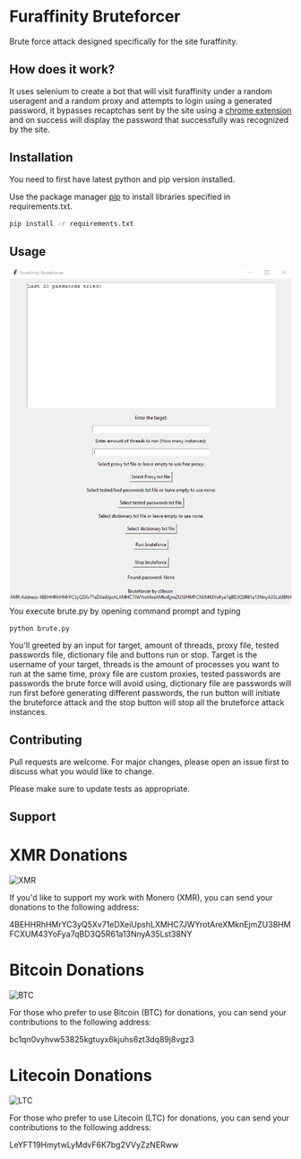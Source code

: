 # Furaffinity Bruteforcer

Brute force attack designed specifically for the site furaffinity.

## How does it work?
It uses selenium to create a bot that will visit furaffinity under a random useragent and a random proxy and attempts to login using a generated password, it bypasses recaptchas sent by the site using a [chrome extension](https://chromewebstore.google.com/detail/captcha-solver-auto-hcapt/hlifkpholllijblknnmbfagnkjneagid?hl=en) and on success will display the password that successfully was recognized by the site.

## Installation
You need to first have latest python and pip version installed.

Use the package manager [pip](https://pip.pypa.io/en/stable/) to install libraries specified in requirements.txt.

```bash
pip install -r requirements.txt
```

## Usage
<img src="https://github.com/cobs0n/Furaffinity-Bruteforcer/blob/main/scrnshot.png"> </img>
You execute brute.py by opening command prompt and typing
```
python brute.py
```
You'll greeted by an input for target, amount of threads, proxy file, tested passwords file, dictionary file and buttons run or stop. Target is the username of your target, threads is the amount of processes you want to run at the same time, proxy file are custom proxies, tested passwords are passwords the brute force will avoid using, dictionary file are passwords will run first before generating different passwords, the run button will initiate the bruteforce attack and the stop button will stop all the bruteforce attack instances. 
## Contributing

Pull requests are welcome. For major changes, please open an issue first
to discuss what you would like to change.

Please make sure to update tests as appropriate.

## Support

# XMR Donations
<img src="https://cryptologos.cc/logos/monero-xmr-logo.png?v=032" alt="XMR" width="200"/>

If you'd like to support my work with Monero (XMR), you can send your donations to the following address:

4BEHHRhHMrYC3yQ5Xv71eDXeiUpshLXMHC7JWYrotAreXMknEjmZU38HMFCXUM43YoFya7qBD3Q5R61a13NnyA35Lst38NY

# Bitcoin Donations
<img src="https://cryptologos.cc/logos/bitcoin-btc-logo.png?v=032" alt="BTC" width="200"/>

For those who prefer to use Bitcoin (BTC) for donations, you can send your contributions to the following address:

bc1qn0vyhvw53825kgtuyx6kjuhs6zt3dq89j8vgz3

# Litecoin Donations
<img src="https://cryptologos.cc/logos/litecoin-ltc-logo.png?v=032" alt="LTC" width="200"/>

For those who prefer to use Litecoin (LTC) for donations, you can send your contributions to the following address:

LeYFT19HmytwLyMdvF6K7bg2VVyZzNERww
